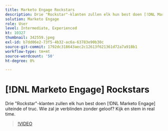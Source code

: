 ```yaml
---
title: Marketo Engage Rockstars
description: Drie "Rockstar"-klanten zullen elk hun best doen [!DNL Marketo Engage] uiteinde of truc. Wie zal je verblinden zonder geloof? Kijk en stem in real time.
solution: Marketo Engage
role: User
level: Intermediate, Experienced
kt: 10327
thumbnail: 342559.jpeg
exl-id: b7dd06e2-73f5-4b32-ac6a-63783e90b30c
source-git-commit: 1792dc318643aec2c12613f621361d72a7a918b1
workflow-type: tm+mt
source-wordcount: '50'
ht-degree: 0%

---
```


# [!DNL Marketo Engage] Rockstars

Drie &quot;Rockstar&quot;-klanten zullen elk hun best doen [!DNL Marketo Engage] uiteinde of truc. Wie zal je verblinden zonder geloof? Kijk en stem in real time.

>[!VIDEO](https://video.tv.adobe.com/v/342559/?quality=12&learn=on)
